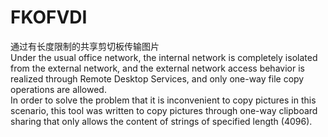 # FKOFVDI
通过有长度限制的共享剪切板传输图片  
Under the usual office network, the internal network is completely isolated from the external network, and the external network access behavior is realized through Remote Desktop Services, and only one-way file copy operations are allowed.  
In order to solve the problem that it is inconvenient to copy pictures in this scenario, this tool was written to copy pictures through one-way clipboard sharing that only allows the content of strings of specified length (4096).
